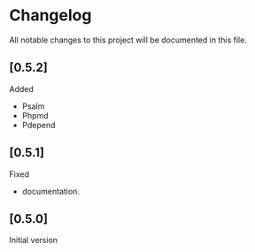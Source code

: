 # Changelog

All notable changes to this project will be documented in this file.

## [0.5.2]
Added
- Psalm
- Phpmd
- Pdepend

## [0.5.1]
Fixed
- documentation.

## [0.5.0]
Initial version